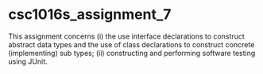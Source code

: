 # csc1016s_assignment_7
This assignment concerns (i) the use interface declarations to construct abstract data types and the use of class declarations to construct concrete (implementing) sub types; (ii) constructing and performing software testing using JUnit. 
